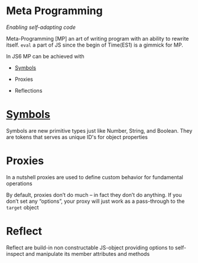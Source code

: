 # Meta Programming



*Enabling self-adapting code*



Meta-Programming [MP] an art of writing program with an ability to rewrite itself. ```eval``` a part of JS since the begin of Time(ES1) is a gimmick for MP.



In JS6 MP can be achieved with



* [Symbols](https://dominic097.github.io/blog/symbols.html)



* Proxies



* Reflections



# [Symbols](https://dominic097.github.io/blog/symbols.html)



 Symbols are new primitive types just like Number, String, and Boolean. They are tokens that serves as unique ID's for object properties



# Proxies



 In a nutshell proxies are used to define custom behavior for fundamental operations



 By default, proxies don’t do much – in fact they don’t do anything. If you don’t set any “options”, your proxy will just work as a pass-through to the `target` object



# Reflect



 Reflect are build-in non constructable JS-object providing options to self-inspect and manipulate its member attributes and methods


